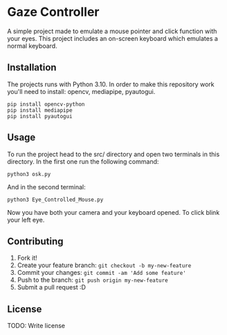 # Gaze Controller

A simple project made to emulate a mouse pointer and click function with your eyes. This project includes an on-screen keyboard which emulates a normal
keyboard.


## Installation

The projects runs with Python 3.10. In order to make this repository work you'll need to install: opencv, mediapipe, pyautogui.


 ```
 pip install opencv-python
 pip install mediapipe
 pip install pyautogui
 ```

## Usage

To run the project head to the src/ directory and open two terminals in this directory. In the first one run the following command:

```
python3 osk.py
```

And in the second terminal:


```
python3 Eye_Controlled_Mouse.py
```
Now you have both your camera and your keyboard opened. To click blink your left eye.


## Contributing

1. Fork it!
2. Create your feature branch: `git checkout -b my-new-feature`
3. Commit your changes: `git commit -am 'Add some feature'`
4. Push to the branch: `git push origin my-new-feature`
5. Submit a pull request :D


## License

TODO: Write license